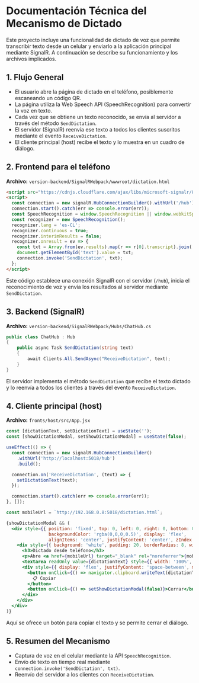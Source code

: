 # Documentación Técnica del Mecanismo de Dictado

Este proyecto incluye una funcionalidad de dictado de voz que permite transcribir texto desde un celular y enviarlo a la aplicación principal mediante SignalR. A continuación se describe su funcionamiento y los archivos implicados.

## 1. Flujo General

- El usuario abre la página de dictado en el teléfono, posiblemente escaneando un código QR.
- La página utiliza la Web Speech API (SpeechRecognition) para convertir la voz en texto.
- Cada vez que se obtiene un texto reconocido, se envía al servidor a través del método `SendDictation`.
- El servidor (SignalR) reenvía ese texto a todos los clientes suscritos mediante el evento `ReceiveDictation`.
- El cliente principal (host) recibe el texto y lo muestra en un cuadro de diálogo.

## 2. Frontend para el teléfono

**Archivo:** `version-backend/SignalRWebpack/wwwroot/dictation.html`

```html
<script src="https://cdnjs.cloudflare.com/ajax/libs/microsoft-signalr/8.0.7/signalr.min.js"></script>
<script>
  const connection = new signalR.HubConnectionBuilder().withUrl('/hub').build();
  connection.start().catch(err => console.error(err));
  const SpeechRecognition = window.SpeechRecognition || window.webkitSpeechRecognition;
  const recognizer = new SpeechRecognition();
  recognizer.lang = 'es-CL';
  recognizer.continuous = true;
  recognizer.interimResults = false;
  recognizer.onresult = ev => {
    const txt = Array.from(ev.results).map(r => r[0].transcript).join(' ');
    document.getElementById('text').value = txt;
    connection.invoke('SendDictation', txt);
  };
</script>
```

Este código establece una conexión SignalR con el servidor (`/hub`), inicia el reconocimiento de voz y envía los resultados al servidor mediante `SendDictation`.

## 3. Backend (SignalR)

**Archivo:** `version-backend/SignalRWebpack/Hubs/ChatHub.cs`

```csharp
public class ChatHub : Hub
{
    public async Task SendDictation(string text)
    {
        await Clients.All.SendAsync("ReceiveDictation", text);
    }
}
```

El servidor implementa el método `SendDictation` que recibe el texto dictado y lo reenvía a todos los clientes a través del evento `ReceiveDictation`.

## 4. Cliente principal (host)

**Archivo:** `fronts/host/src/App.jsx`

```jsx
const [dictationText, setDictationText] = useState('');
const [showDictationModal, setShowDictationModal] = useState(false);

useEffect(() => {
  const connection = new signalR.HubConnectionBuilder()
    .withUrl('http://localhost:5018/hub')
    .build();

  connection.on('ReceiveDictation', (text) => {
    setDictationText(text);
  });

  connection.start().catch(err => console.error(err));
}, []);

const mobileUrl = `http://192.168.0.8:5018/dictation.html`;

{showDictationModal && (
  <div style={{ position: 'fixed', top: 0, left: 0, right: 0, bottom: 0,
                backgroundColor: 'rgba(0,0,0,0.5)', display: 'flex',
                alignItems: 'center', justifyContent: 'center', zIndex: 2000 }}>
    <div style={{ background: 'white', padding: 20, borderRadius: 8, width: '300px' }}>
      <h3>Dictado desde teléfono</h3>
      <p>Abre <a href={mobileUrl} target="_blank" rel="noreferrer">{mobileUrl}</a> en tu teléfono.</p>
      <textarea readOnly value={dictationText} style={{ width: '100%', height: '80px' }} />
      <div style={{ display: 'flex', justifyContent: 'space-between', marginTop: 10 }}>
        <button onClick={() => navigator.clipboard.writeText(dictationText)}>
          📋 Copiar
        </button>
        <button onClick={() => setShowDictationModal(false)}>Cerrar</button>
      </div>
    </div>
  </div>
)}
```

Aquí se ofrece un botón para copiar el texto y se permite cerrar el diálogo.

## 5. Resumen del Mecanismo

- Captura de voz en el celular mediante la API `SpeechRecognition`.
- Envío de texto en tiempo real mediante `connection.invoke('SendDictation', txt)`.
- Reenvío del servidor a los clientes con `ReceiveDictation`.

```
